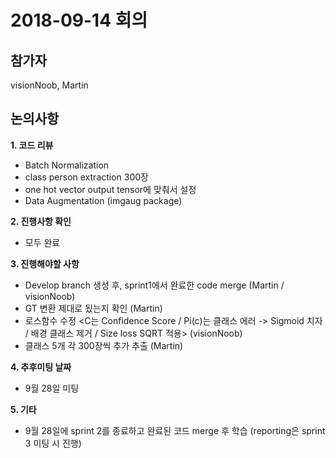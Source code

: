 # 2018-09-14 회의



## 참가자

visionNoob, Martin



## 논의사항

**1. 코드 리뷰**

- Batch Normalization
- class person extraction 300장
- one hot vector output tensor에 맞춰서 설정
- Data Augmentation (imgaug package)

**2. 진행사항 확인**
- 모두 완료

**3. 진행해야할 사항**
- Develop branch 생성 후, sprint1에서 완료한 code merge (Martin / visionNoob)
- GT 변환 제대로 됬는지 확인 (Martin)
- 로스함수 수정 <C는 Confidence Score / Pi(c)는 클래스 에러 -> Sigmoid 치자 / 배경 클래스 제거 / Size loss SQRT 적용> (visionNoob)
- 클래스 5개 각 300장씩 추가 추출 (Martin)

**4. 추후미팅 날짜**
- 9월 28일 미팅

**5. 기타**
- 9월 28일에 sprint 2를 종료하고 완료된 코드 merge 후 학습 (reporting은 sprint 3 미팅 시 진행)
